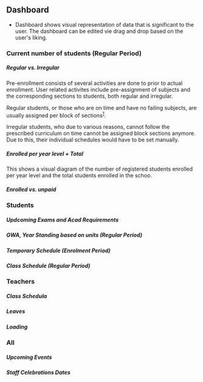 ## Dashboard
 - Dashboard shows visual representation of data that is significant to the user. The dashboard can be edited vie drag and drop based on the user's liking.

### Current number of students (Regular Period)
##### Regular vs. Irregular

Pre-enrollment consists of several activities are done to prior to actual enrollment. User related activites include pre-assignment of subjects and the corresponding sections to students, both regular and irregular.

Regular students, or those who are on time and have no failing subjects, are usually assigned per block of sections<sup>[1](#blocksections)</sup>. 

Irregular students, who due to various reasons, cannot follow the prescribed curriculum on time cannot be assigned block sections anymore. Due to this, their individual schedules would have to be set manually.

##### Enrolled per year level + Total
 
 This shows a visual diagram of the number of registered students enrolled per year level and the total students enrolled in the schoo.

##### Enrolled vs. unpaid

### Students

##### Updcoming Exams and Acad Requirements
##### GWA, Year Standing based on units (Regular Period)
##### Temporary Schedule (Enrolment Period)
##### Class Schedule (Regular Period)

### Teachers
 
 ##### Class Schedula
 ##### Leaves
 ##### Loading

 ### All
 ##### Upcoming Events
 ##### Staff Celebrations Dates